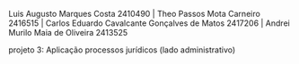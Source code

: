 Luis Augusto Marques Costa 2410490 | 
Theo Passos Mota Carneiro 2416515 | 
Carlos Eduardo Cavalcante Gonçalves de Matos 2417206 | 
Andrei Murilo Maia de Oliveira 2413525

projeto 3: Aplicação processos jurídicos (lado administrativo)
